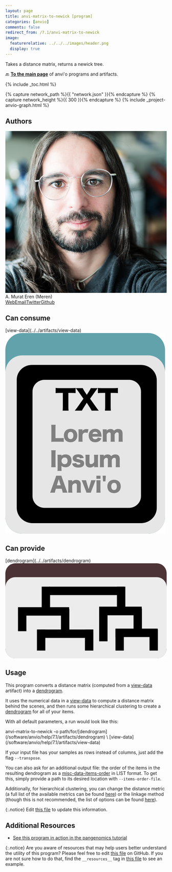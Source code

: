 ```yaml
---
layout: page
title: anvi-matrix-to-newick [program]
categories: [anvio]
comments: false
redirect_from: /7.1/anvi-matrix-to-newick
image:
  featurerelative: ../../../images/header.png
  display: true
---
```


Takes a distance matrix, returns a newick tree.

🔙 **[To the main page](../../)** of anvi'o programs and artifacts.


{% include _toc.html %}
<div id="svg" class="subnetwork"></div>
{% capture network_path %}{{ "network.json" }}{% endcapture %}
{% capture network_height %}{{ 300 }}{% endcapture %}
{% include _project-anvio-graph.html %}


## Authors

<div class="page-author"><div class="page-author-info"><div class="page-person-photo"><img class="page-person-photo-img" src="../../images/authors/meren.jpg" /></div><div class="page-person-info-box"><span class="page-author-name">A. Murat Eren (Meren)</span><div class="page-author-social-box"><a href="http://meren.org" class="person-social" target="_blank"><i class="fa fa-fw fa-home"></i>Web</a><a href="mailto:a.murat.eren@gmail.com" class="person-social" target="_blank"><i class="fa fa-fw fa-envelope-square"></i>Email</a><a href="http://twitter.com/merenbey" class="person-social" target="_blank"><i class="fa fa-fw fa-twitter-square"></i>Twitter</a><a href="http://github.com/meren" class="person-social" target="_blank"><i class="fa fa-fw fa-github"></i>Github</a></div></div></div></div>



## Can consume


<p style="text-align: left" markdown="1"><span class="artifact-r">[view-data](../../artifacts/view-data) <img src="../../images/icons/TXT.png" class="artifact-icon-mini" /></span></p>


## Can provide


<p style="text-align: left" markdown="1"><span class="artifact-p">[dendrogram](../../artifacts/dendrogram) <img src="../../images/icons/NEWICK.png" class="artifact-icon-mini" /></span></p>


## Usage


This program converts a distance matrix (computed from a <span class="artifact-n">[view-data](/software/anvio/help/7.1/artifacts/view-data)</span> artifact) into a <span class="artifact-n">[dendrogram](/software/anvio/help/7.1/artifacts/dendrogram)</span>. 

It uses the numerical data in a <span class="artifact-n">[view-data](/software/anvio/help/7.1/artifacts/view-data)</span> to compute a distance matrix behind the scenes, and then runs some hierarchical clustering to create a <span class="artifact-n">[dendrogram](/software/anvio/help/7.1/artifacts/dendrogram)</span> for all of your items. 

With all default parameters, a run would look like this:

<div class="codeblock" markdown="1">
anvi&#45;matrix&#45;to&#45;newick &#45;o path/for/<span class="artifact&#45;n">[dendrogram](/software/anvio/help/7.1/artifacts/dendrogram)</span> \ 
                      <span class="artifact&#45;n">[view&#45;data](/software/anvio/help/7.1/artifacts/view&#45;data)</span> 
</div>

If your input file has your samples as rows instead of columns, just add the flag `--transpose`. 

You can also ask for an additional output file: the order of the items in the resulting dendrogram as a <span class="artifact-n">[misc-data-items-order](/software/anvio/help/7.1/artifacts/misc-data-items-order)</span> in LIST format. To get this, simply provide a path to its desired location  with `--items-order-file`. 

Additionally, for hierarchical clustering, you can change the distance metric (a full list of the available metrics can be found [here](https://docs.scipy.org/doc/scipy/reference/generated/scipy.spatial.distance.pdist.html)) or the linkage method (though this is not recommended, the list of options can be found [here](https://docs.scipy.org/doc/scipy/reference/generated/scipy.cluster.hierarchy.linkage.html)).


{:.notice}
Edit [this file](https://github.com/merenlab/anvio/tree/master/anvio/docs/programs/anvi-matrix-to-newick.md) to update this information.


## Additional Resources


* [See this program in action in the pangenomics tutorial](http://merenlab.org/2016/11/08/pangenomics-v2/#creating-a-quick-pangenome-with-functions)


{:.notice}
Are you aware of resources that may help users better understand the utility of this program? Please feel free to edit [this file](https://github.com/merenlab/anvio/tree/master/bin/anvi-matrix-to-newick) on GitHub. If you are not sure how to do that, find the `__resources__` tag in [this file](https://github.com/merenlab/anvio/blob/master/bin/anvi-interactive) to see an example.
